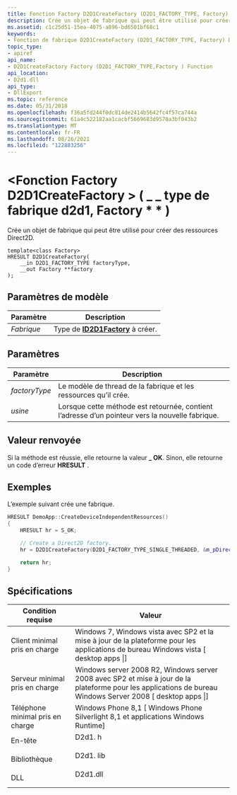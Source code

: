 ```yaml
---
title: Fonction Factory D2D1CreateFactory (D2D1_FACTORY_TYPE, Factory) (D2d1. h)
description: Crée un objet de fabrique qui peut être utilisé pour créer des ressources Direct2D. | Fonction Factory D2D1CreateFactory (D2D1_FACTORY_TYPE, Factory) (D2d1. h)
ms.assetid: c1c25d51-15ea-4075-a896-bd6501bf68c1
keywords:
- Fonction de fabrique D2D1CreateFactory (D2D1_FACTORY_TYPE, Factory) Direct2D
topic_type:
- apiref
api_name:
- D2D1CreateFactory Factory (D2D1_FACTORY_TYPE,Factory ) Function
api_location:
- D2d1.dll
api_type:
- DllExport
ms.topic: reference
ms.date: 05/31/2018
ms.openlocfilehash: f36a5fd244f0dc814de2414b5642fc4f57ca744a
ms.sourcegitcommit: 61a4c522182aa1cacbf5669683d9570a3bf043b2
ms.translationtype: MT
ms.contentlocale: fr-FR
ms.lasthandoff: 08/26/2021
ms.locfileid: "122883256"
---
```

# <a name="d2d1createfactoryltfactorygtd2d1_factory_typefactory-function"></a>&lt;Fonction Factory D2D1CreateFactory &gt; ( \_ \_ type de fabrique d2d1, Factory \* \* )

Crée un objet de fabrique qui peut être utilisé pour créer des ressources Direct2D.

``` syntax
template<class Factory>
HRESULT D2D1CreateFactory(
    __in D2D1_FACTORY_TYPE factoryType,
    __out Factory **factory
);
```

## <a name="template-parameters"></a>Paramètres de modèle



| Paramètre | Description                                                 |
|-----------|-------------------------------------------------------------|
| *Fabrique* | Type de [**ID2D1Factory**](/windows/win32/api/d2d1/nn-d2d1-id2d1factory) à créer. |



 

## <a name="parameters"></a>Paramètres



| Paramètre     | Description                                                                     |
|---------------|---------------------------------------------------------------------------------|
| *factoryType* | Le modèle de thread de la fabrique et les ressources qu’il crée.                |
| *usine*     | Lorsque cette méthode est retournée, contient l’adresse d’un pointeur vers la nouvelle fabrique. |



 

## <a name="return-value"></a>Valeur renvoyée

Si la méthode est réussie, elle retourne la valeur **\_ OK**. Sinon, elle retourne un code d’erreur **HRESULT** .

## <a name="examples"></a>Exemples

L’exemple suivant crée une fabrique.


```C++
HRESULT DemoApp::CreateDeviceIndependentResources()
{
    HRESULT hr = S_OK;

    // Create a Direct2D factory.
    hr = D2D1CreateFactory(D2D1_FACTORY_TYPE_SINGLE_THREADED, &m_pDirect2dFactory);

    return hr;
}
```



## <a name="requirements"></a>Spécifications



| Condition requise | Valeur |
|-------------------------------------|------------------------------------------------------------------------------------------------------------------------------------------|
| Client minimal pris en charge<br/> | Windows 7, Windows vista avec SP2 et la mise à jour de la plateforme pour les applications de bureau Windows vista \[ desktop apps \|\]<br/>                          |
| Serveur minimal pris en charge<br/> | Windows server 2008 R2, Windows server 2008 avec SP2 et mise à jour de la plateforme pour les applications de bureau Windows Server 2008 \[ desktop apps \|\]<br/> |
| Téléphone minimal pris en charge<br/>  | Windows Phone 8,1 \[ Windows Phone Silverlight 8,1 et applications Windows Runtime\]<br/>                                                  |
| En-tête<br/>                   | <dl> <dt>D2d1. h</dt> </dl>                                                        |
| Bibliothèque<br/>                  | <dl> <dt>D2d1. lib</dt> </dl>                                                      |
| DLL<br/>                      | <dl> <dt>D2d1.dll</dt> </dl>                                                      |



 

